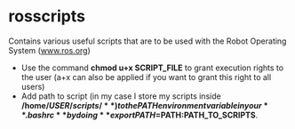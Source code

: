 # rosscripts
Contains various useful scripts that are to be used with the Robot Operating System (www.ros.org)

 * Use the command **chmod u+x SCRIPT_FILE** to grant execution rights to the user (a+x can also be applied if you want to grant this right to all users)
 * Add path to script (in my case I store my scripts inside **/home/$USER/scripts/**) to the PATH environment variable in your **.bashrc** by doing **export PATH=$PATH:PATH_TO_SCRIPTS**.
